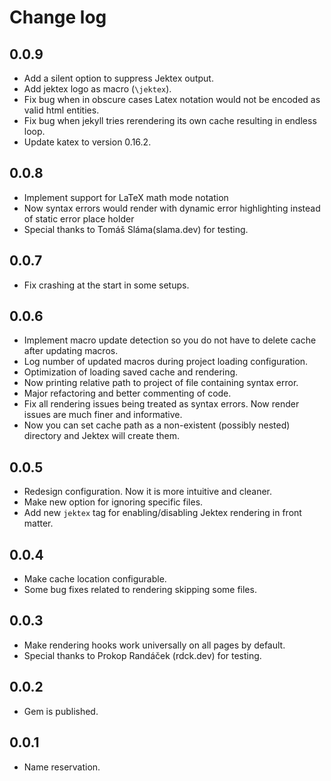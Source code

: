 # Change log

## 0.0.9
- Add a silent option to suppress Jektex output.
- Add jektex logo as macro (`\jektex`).
- Fix bug when in obscure cases Latex notation would not be encoded as valid html entities.
- Fix bug when jekyll tries rerendering its own cache resulting in endless loop.
- Update katex to version 0.16.2.

## 0.0.8
- Implement support for LaTeX math mode notation
- Now syntax errors would render with dynamic error highlighting instead of static error place holder
- Special thanks to Tomáš Sláma(slama.dev) for testing.

## 0.0.7
- Fix crashing at the start in some setups.

## 0.0.6
- Implement macro update detection so you do not have to delete cache after updating macros.
- Log number of updated macros during project loading configuration.
- Optimization of loading saved cache and rendering.
- Now printing relative path to project of file containing syntax error.
- Major refactoring and better commenting of code.
- Fix all rendering issues being treated as syntax errors. Now render issues are much finer and informative.
- Now you can set cache path as a non-existent (possibly nested) directory and Jektex will create them.

## 0.0.5
- Redesign configuration. Now it is more intuitive and cleaner.
- Make new option for ignoring specific files.
- Add new `jektex` tag for enabling/disabling Jektex rendering in front matter.

## 0.0.4
- Make cache location configurable.
- Some bug fixes related to rendering skipping some files.

## 0.0.3
- Make rendering hooks work universally on all pages by default.
- Special thanks to Prokop Randáček (rdck.dev) for testing.

## 0.0.2
- Gem is published.

## 0.0.1
- Name reservation.
